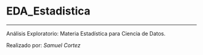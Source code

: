 # EDA_Estadistica
---

Análisis Exploratorio: Materia Estadística para Ciencia de Datos.

Realizado por: *Samuel Cortez*

